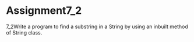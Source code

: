 # Assignment7_2
7_2Write a program to find a substring in a String by using an inbuilt method of String class.
